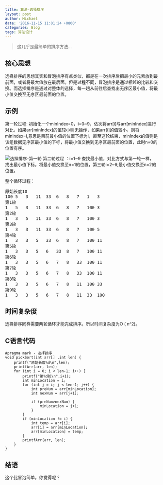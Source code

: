 ```yaml
---
title: 算法-选择排序
layout: post
author: Michael
date: '2016-11-15 11:01:24 +0800'
categories: Blog
tags: 算法设计
---
```

>这几乎是最简单的排序方法...

## 核心思想
选择排序的思想其实和冒泡排序有点类似，都是在一次排序后把最小的元素放到最前面，或者将最大值放在最后面。但是过程不同，冒泡排序是通过相邻的比较和交换。而选择排序是通过对整体的选择，每一趟从前往后查找出无序区最小值，将最小值交换至无序区最前面的位置。
## 示例
第一轮过程: 初始化一个minIndex=0，i=0~9，依次将arr[i]与arr[minIndex]进行对比，如果arr[minIndex]的值较小则无操作，如果arr[i]的值较小，则将minIndex=i,意思是目前最小值的位置下标为i，直至这轮结束，minIndex的值则是该组数据无序区最小值的下标，将最小值交换到无序区最前面的位置，此时n=0的位置有序。

![选择排序-第一轮](http://upload-images.jianshu.io/upload_images/1319710-786efb044bda1aa7.png?imageMogr2/auto-orient/strip%7CimageView2/2/w/1240)
第二轮过程 ：i=1~9 查找最小值，对比方式与第一轮一样，找出最小值下标，将最小值交换至n=1的位置，第三轮i=2~9,最小值交换至n=2的位置。

整个循环过程：
<pre>
原始长度10
100	5	3	11	33	6	8	7	1	3	
第1轮
1	5	3	11	33	6	8	7	100	3	
第2轮
1	3	5	11	33	6	8	7	100	3	
第3轮
1	3	3	11	33	6	8	7	100	5	
第4轮
1	3	3	5	33	6	8	7	100	11	
第5轮
1	3	3	5	6	33	8	7	100	11	
第6轮
1	3	3	5	6	7	8	33	100	11	
第7轮
1	3	3	5	6	7	8	33	100	11	
第8轮
1	3	3	5	6	7	8	11	100	33	
第9轮
1	3	3	5	6	7	8	11	33	100
</pre>

## 时间复杂度
选择排序同样需要两轮循环才能完成排序。所以时间复杂度为O ( n^2)。

## C语言代码
<pre><code>#pragma mark - 选择排序
void pickSort(int arr[] ,int len) {
    printf("原始长度%d\n",len);
    printfArr(arr, len);
    for (int i = 0; i < len-1; i++) {
        printf("第%d轮\n",i+1);
        int minLocation = i;
        for (int j = i; j < len-1; j++) {
            int preNum = arr[minLocation];
            int nexNum = arr[j+1];
            
            if (preNum>nexNum) {
                minLocation = j+1;
            }
        }
        if (minLocation != i) {
            int temp = arr[i];
            arr[i] = arr[minLocation];
            arr[minLocation] = temp;
        }
        printfArr(arr, len);
    }
}
</code></pre>
## 结语
这个比冒泡简单，你觉得呢？